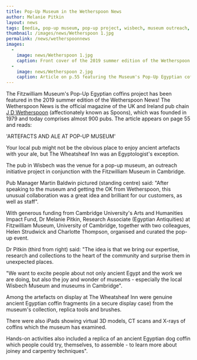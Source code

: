 ```yaml
---
title: Pop-Up Museum in the Wetherspoon News
author: Melanie Pitkin
layout: news
tags: [media, pop-up museum, pop-up project, wisbech, museum outreach, coffins, ancient egypt, wetherspoon, pub, wheatsheaf inn]
thumbnail: /images/news/Wetherspoon 1.jpg
permalink: /news/wetherspoonnews
images:
  -
    image: news/Wetherspoon 1.jpg
    caption: Front cover of the 2019 summer edition of the Wetherspoon News.
  -
    image: news/Wetherspoon 2.jpg
    caption: Article on p.55 featuring the Museum's Pop-Up Egyptian coffins project.
---
```


The Fitzwilliam Museum's Pop-Up Egyptian coffins project has been featured in the 2019 summer edition of the Wetherspoon News! The Wetherspoon News is the official magazine of the UK and Ireland pub chain [J D Wetherspoon](https://www.jdwetherspoon.com) (affectionately known as Spoons), which was founded in 1979 and today comprises almost 900 pubs. The article appears on page 55 and reads:

'ARTEFACTS AND ALE AT POP-UP MUSEUM'

Your local pub might not be the obvious place to enjoy ancient artefacts with your ale, but The Wheatsheaf Inn was an Egyptologist's exception. 

The pub in Wisbech was the venue for a pop-up museum, an outreach initiative project in conjunction with the Fitzwilliam Museum in Cambridge. 

Pub Manager Martin Baldwin pictured (standing centre) said: "After speaking to the museum and getting the OK from Wetherspoon, this unusual collaboration was a great idea and brilliant for our customers, as well as staff". 

With generous funding from Cambridge University's Arts and Humanities Impact Fund, Dr Melanie Pitkin, Research Associate (Egyptian Antiquities) at Fitzwilliam Museum, University of Cambridge, together with two colleagues, Helen Strudwick and Charlotte Thompson, organised and curated the pop-up event. 

Dr Pitkin (third from right) said: "The idea is that we bring our expertise, research and collections to the heart of the community and surprise them in unexpected places. 

"We want to excite people about not only ancient Egypt and the work we are doing, but also the joy and wonder of museums - especially the local Wisbech Museum and museums in Cambridge". 

Among the artefacts on display at The Wheatsheaf Inn were genuine ancient Egyptian coffin fragments (in a secure display case) from the museum's collection, replica tools and brushes.

There were also iPads showing virtual 3D models, CT scans and X-rays of coffins which the museum has examined.

Hands-on activities also included a replica of an ancient Egyptian dog coffin which people could try, themselves, to assemble - to learn more about joiney and carpentry techniques". 
